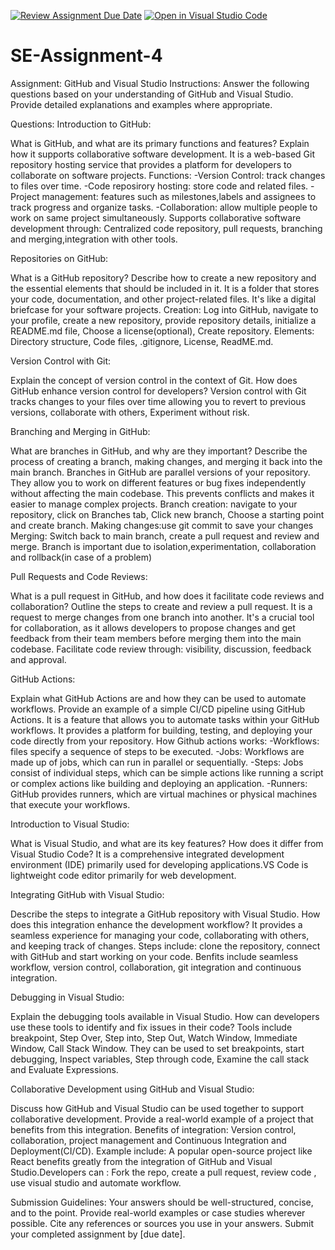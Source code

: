 [![Review Assignment Due Date](https://classroom.github.com/assets/deadline-readme-button-22041afd0340ce965d47ae6ef1cefeee28c7c493a6346c4f15d667ab976d596c.svg)](https://classroom.github.com/a/GvXCZgfk)
[![Open in Visual Studio Code](https://classroom.github.com/assets/open-in-vscode-2e0aaae1b6195c2367325f4f02e2d04e9abb55f0b24a779b69b11b9e10269abc.svg)](https://classroom.github.com/online_ide?assignment_repo_id=15447673&assignment_repo_type=AssignmentRepo)
# SE-Assignment-4
Assignment: GitHub and Visual Studio
Instructions:
Answer the following questions based on your understanding of GitHub and Visual Studio. Provide detailed explanations and examples where appropriate.

Questions:
Introduction to GitHub:

What is GitHub, and what are its primary functions and features? Explain how it supports collaborative software development.
It is a web-based Git repository hosting service that provides a platform for developers to collaborate on software projects.
Functions:
-Version Control: track changes to files over time.
-Code reposirory hosting: store code and related files.
-Project management: features such as milestones,labels and assignees to track progress and organize tasks.
-Collaboration: allow  multiple people to work on same project simultaneously.
Supports collaborative software development through: Centralized code repository, pull requests, branching and merging,integration with other tools. 

Repositories on GitHub:

What is a GitHub repository? Describe how to create a new repository and the essential elements that should be included in it.
It is a folder that stores your code, documentation, and other project-related files. It's like a digital briefcase for your software projects.
Creation: Log into GitHub, navigate to your profile, create a new repository, provide repository details, initialize a README.md file, Choose a license(optional), Create repository.
Elements: Directory structure, Code files, .gitignore, License, ReadME.md.

Version Control with Git:

Explain the concept of version control in the context of Git. How does GitHub enhance version control for developers?
Version control with Git tracks changes to your files over time allowing you to revert to previous versions, collaborate with others, Experiment without risk.

Branching and Merging in GitHub:

What are branches in GitHub, and why are they important? Describe the process of creating a branch, making changes, and merging it back into the main branch.
Branches in GitHub are parallel versions of your repository. They allow you to work on different features or bug fixes independently without affecting the main codebase. This prevents conflicts and makes it easier to manage complex projects.
Branch creation: navigate to your repository, click on Branches tab, Click new branch, Choose a starting point and create branch.
Making changes:use git commit to save your changes
Merging: Switch back to main branch, create a pull request and review and merge.
Branch is important due to isolation,experimentation, collaboration and rollback(in case of a problem)

Pull Requests and Code Reviews:

What is a pull request in GitHub, and how does it facilitate code reviews and collaboration? Outline the steps to create and review a pull request.
It is a request to merge changes from one branch into another. It's a crucial tool for collaboration, as it allows developers to propose changes and get feedback from their team members before merging them into the main codebase.
Facilitate code review through: visibility, discussion, feedback and approval.

GitHub Actions:

Explain what GitHub Actions are and how they can be used to automate workflows. Provide an example of a simple CI/CD pipeline using GitHub Actions.
It  is a feature that allows you to automate tasks within your GitHub workflows. It provides a platform for building, testing, and deploying your code directly from your repository.
How Github actions works:
-Workflows: files specify a sequence of steps to be executed.
-Jobs:  Workflows are made up of jobs, which can run in parallel or sequentially.
-Steps: Jobs consist of individual steps, which can be simple actions like running a script or complex actions like building and deploying an application.
-Runners: GitHub provides runners, which are virtual machines or physical machines that execute your workflows.

Introduction to Visual Studio:

What is Visual Studio, and what are its key features? How does it differ from Visual Studio Code?
It is a comprehensive integrated development environment (IDE) primarily used for developing applications.VS Code is lightweight code editor primarily for web development.

Integrating GitHub with Visual Studio:

Describe the steps to integrate a GitHub repository with Visual Studio. How does this integration enhance the development workflow?
It provides a seamless experience for managing your code, collaborating with others, and keeping track of changes.
Steps include: clone the repository, connect with GitHub and start working on your code.
Benfits include seamless workflow, version control, collaboration, git integration and continuous integration.

Debugging in Visual Studio:

Explain the debugging tools available in Visual Studio. How can developers use these tools to identify and fix issues in their code?
Tools include breakpoint, Step Over, Step into, Step Out, Watch Window, Immediate Window, Call Stack Window.
They can be used to set breakpoints, start debugging, Inspect variables, Step through code, Examine the call stack and Evaluate Expressions.

Collaborative Development using GitHub and Visual Studio:

Discuss how GitHub and Visual Studio can be used together to support collaborative development. Provide a real-world example of a project that benefits from this integration.
Benefits of integration: Version control, collaboration, project management and Continuous Integration and Deployment(CI/CD).
Example include: A popular open-source project like React benefits greatly from the integration of GitHub and Visual Studio.Developers can : Fork the repo, create a pull request, review code , use visual studio and automate workflow.



Submission Guidelines:
Your answers should be well-structured, concise, and to the point.
Provide real-world examples or case studies wherever possible.
Cite any references or sources you use in your answers.
Submit your completed assignment by [due date].
